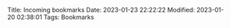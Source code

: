Title: Incoming bookmarks
Date: 2023-01-23 22:22:22
Modified: 2023-01-20 02:38:01
Tags: Bookmarks

<script>bookmarks = [
<!-- Don't edit body below this line -->
  {
    "date": "2023-01-22 22:22:23",
    "url": "https://t.me/OMNNewsAndTips",
    "title": "OMN (Open Markdown Notes) news and best practices",
    "tags": [
      "OMN"
    ],
    "notes": [
      "The Telegram channel"
    ]
  },
  {
    "date": "2023-01-22 22:22:22",
    "url": "/default/BookmarkerHelp.html",
    "title": "Help about this bookmark page",
    "tags": [
      "OMN",
      "Local pages",
      "Help"
    ],
    "notes": [
      "File format described on this page also"
    ]
  }
];
</script>

<!-- end of bookmarks definition -->

<link rel="stylesheet" type="text/css" href="../../css/Bookmarker.css" />
<script type="text/javascript" src="../../js/Bookmarker.js"></script>

